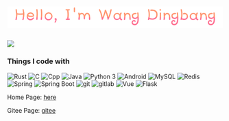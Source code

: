 <!-- @format -->

<h1 align="center">
  <img src="assets/wangdingbang.png" alt="Wang Dingbang" />
</h1>

 
 <a  href="https://github.com/haust-Kevin/github-readme-stats"><img align="center" src="https://github-readme-stats.vercel.app/api/top-langs/?username=haust-Kevin&layout=compact&theme=buefy&hide_border=true" /></a> 
 
 

 

<h3>Things I code with</h3>
<p>
<img alt="Rust" src="https://img.shields.io/badge/-Rust-white?style=flat&logo=rust&logoColor=black" />
<img alt="C" src="https://img.shields.io/badge/-C-00599C?style=flat&logo=c&logoColor=white" />
<img alt="Cpp" src="https://img.shields.io/badge/-C++-00599C?style=flat&logo=cplusplus&logoColor=white" />
<img alt="Java" src="https://img.shields.io/badge/-Java-ED8B00?style=flat&logo=openjdk&logoColor=white" />
<img alt="Python 3" src="https://img.shields.io/badge/-Python_3-f4d43a?style=flat&logo=python" />
<img alt="Android" src="https://img.shields.io/badge/-Android-white?style=flat&logo=Android" /> 
<img alt="MySQL" src="https://img.shields.io/badge/-MySQL-1d608f?style=flat&logo=MySQL&logoColor=white" />
<img alt="Redis" src="https://img.shields.io/badge/-Redis-ea2845?style=flat&logo=redis&logoColor=white" />
<img alt="Spring" src="https://img.shields.io/badge/-Spring-6DB33F?style=flat&logo=spring&logoColor=white" />
<img alt="Spring Boot" src="https://img.shields.io/badge/-Spring_Boot-6DB33F?style=flat&logo=springboot&logoColor=white" />
<img alt="git" src="https://img.shields.io/badge/-Git-grey?style=flat&logo=git" />
<img alt="gitlab" src="https://img.shields.io/badge/-gitlab-330f63?style=flat&logo=gitlab" />
<img alt="Vue" src="https://img.shields.io/badge/-Vue.js-35495e?style=flat&logo=vue.js" />
<img alt="Flask" src="https://img.shields.io/badge/-Flask-grey?style=flat&logo=Flask" />

Home Page: [here](https://haust-kevin.github.io/blog/)

Gitee Page: [gitee](https://gitee.com/little-sweet-cookie)
  
<!-- <h3>Github Profile</h3>

![Metrics](https://metrics.lecoq.io/haust-Kevin?template=classic&lines=1&base=header%2C%20activity%2C%20community%2C%20repositories%2C%20metadata&base.indepth=false&base.hireable=false&base.skip=false&lines=false&lines.sections=base&lines.repositories.limit=4&lines.history.limit=1&config.timezone=Etc%2FGMT-8) -->
